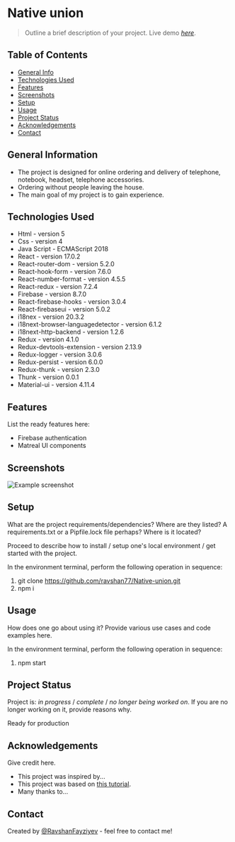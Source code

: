 # Native union
> Outline a brief description of your project.
> Live demo [_here_](https://bravopizzauz.netlify.app/). 

## Table of Contents
* [General Info](#general-information)
* [Technologies Used](#technologies-used)
* [Features](#features)
* [Screenshots](#screenshots)
* [Setup](#setup)
* [Usage](#usage)
* [Project Status](#project-status)
* [Acknowledgements](#acknowledgements)
* [Contact](#contact)
<!-- * [License](#license) -->


## General Information
- The project is designed for online ordering and delivery of telephone, notebook, headset, telephone accessories.
- Ordering without people leaving the house.
- The main goal of my project is to gain experience.


## Technologies Used
- Html - version 5
- Css - version 4
- Java Script - ECMAScript 2018
- React - version 17.0.2
- React-router-dom - version 5.2.0
- React-hook-form - version 7.6.0
- React-number-format - version  4.5.5
- React-redux - version 7.2.4
- Firebase - version 8.7.0
- React-firebase-hooks - version 3.0.4
- React-firebaseui - version 5.0.2
- i18nex - version 20.3.2
- i18next-browser-languagedetector - version 6.1.2
- i18next-http-backend - version 1.2.6
- Redux - version 4.1.0
- Redux-devtools-extension - version 2.13.9
- Redux-logger - version 3.0.6
- Redux-persist - version 6.0.0
- Redux-thunk - version 2.3.0
- Thunk - version 0.0.1
- Material-ui - version 4.11.4


## Features
List the ready features here:
- Firebase authentication
- Matreal UI components


## Screenshots
![Example screenshot](https://ravshanfayziyev.netlify.app/assets/img/portfolio/union.png)
<!-- If you have screenshots you'd like to share, include them here. -->


## Setup
What are the project requirements/dependencies? Where are they listed? A requirements.txt or a Pipfile.lock file perhaps? Where is it located?

Proceed to describe how to install / setup one's local environment / get started with the project.


In the environment terminal, perform the following operation in sequence:

1) git clone https://github.com/ravshan77/Native-union.git
2) npm i

## Usage
How does one go about using it?
Provide various use cases and code examples here.


In the environment terminal, perform the following operation in sequence:

1) npm start

## Project Status
Project is: _in progress_ / _complete_ / _no longer being worked on_. If you are no longer working on it, provide reasons why.

Ready for production




## Acknowledgements
Give credit here.
- This project was inspired by...
- This project was based on [this tutorial](https://www.nativeunion.com/).
- Many thanks to...


## Contact
Created by [@RavshanFayziyev](https://ravshanfayziyev.netlify.app/) - feel free to contact me!


<!-- Optional -->
<!-- ## License -->
<!-- This project is open source and available under the [... License](). -->
#
